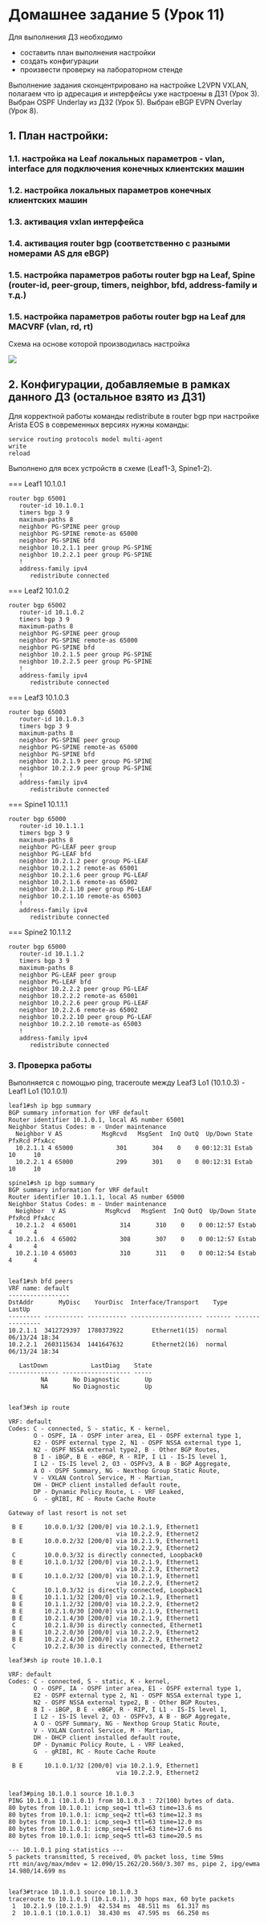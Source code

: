 # Домашнее задание 5 (Урок 11)

Для выполнения ДЗ необходимо
- составить план выполнения настройки
- создать конфигурации
- произвести проверку на лабораторном стенде

Выполнение задания сконцентрировано на настройке L2VPN VXLAN, полагаем что ip адресация и интерфейсы уже настроены в ДЗ1 (Урок 3).
Выбран OSPF Underlay из ДЗ2 (Урок 5).
Выбран eBGP EVPN Overlay (Урок 8).

## 1. План настройки:

### 1.1. настройка на Leaf локальных параметров - vlan, interface для подключения конечных клиентских машин
### 1.2. настройка локальных параметров конечных клиентских машин
### 1.3. активация vxlan интерфейса
### 1.4. активация router bgp (соответственно с разными номерами AS для eBGP)
### 1.5. настройка параметров работы router bgp на Leaf, Spine (router-id, peer-group, timers, neighbor, bfd, address-family и т.д.)
### 1.5. настройка параметров работы router bgp на Leaf для MACVRF (vlan, rd, rt)

Схема на основе которой производилась настройка

![](pictures/Topo.PNG)

## 2. Конфигурации, добавляемые в рамках данного ДЗ (остальное взято из ДЗ1)

Для корректной работы команды redistribute в router bgp при настройке Arista EOS в современных версиях нужны команды:

```
service routing protocols model multi-agent
write
reload
```

Выполнено для всех устройств в схеме (Leaf1-3, Spine1-2).

=== Leaf1 10.1.0.1

```
router bgp 65001
   router-id 10.1.0.1
   timers bgp 3 9
   maximum-paths 8
   neighbor PG-SPINE peer group
   neighbor PG-SPINE remote-as 65000
   neighbor PG-SPINE bfd
   neighbor 10.2.1.1 peer group PG-SPINE
   neighbor 10.2.2.1 peer group PG-SPINE
   !
   address-family ipv4
      redistribute connected
```

=== Leaf2 10.1.0.2

```
router bgp 65002
   router-id 10.1.0.2
   timers bgp 3 9
   maximum-paths 8
   neighbor PG-SPINE peer group
   neighbor PG-SPINE remote-as 65000
   neighbor PG-SPINE bfd
   neighbor 10.2.1.5 peer group PG-SPINE
   neighbor 10.2.2.5 peer group PG-SPINE
   !
   address-family ipv4
      redistribute connected
```

=== Leaf3 10.1.0.3

```
router bgp 65003
   router-id 10.1.0.3
   timers bgp 3 9
   maximum-paths 8
   neighbor PG-SPINE peer group
   neighbor PG-SPINE remote-as 65000
   neighbor PG-SPINE bfd
   neighbor 10.2.1.9 peer group PG-SPINE
   neighbor 10.2.2.9 peer group PG-SPINE
   !
   address-family ipv4
      redistribute connected
```

=== Spine1 10.1.1.1

```
router bgp 65000
   router-id 10.1.1.1
   timers bgp 3 9
   maximum-paths 8
   neighbor PG-LEAF peer group
   neighbor PG-LEAF bfd
   neighbor 10.2.1.2 peer group PG-LEAF
   neighbor 10.2.1.2 remote-as 65001
   neighbor 10.2.1.6 peer group PG-LEAF
   neighbor 10.2.1.6 remote-as 65002
   neighbor 10.2.1.10 peer group PG-LEAF
   neighbor 10.2.1.10 remote-as 65003
   !
   address-family ipv4
      redistribute connected
```

=== Spine2 10.1.1.2

```
router bgp 65000
   router-id 10.1.1.2
   timers bgp 3 9
   maximum-paths 8
   neighbor PG-LEAF peer group
   neighbor PG-LEAF bfd
   neighbor 10.2.2.2 peer group PG-LEAF
   neighbor 10.2.2.2 remote-as 65001
   neighbor 10.2.2.6 peer group PG-LEAF
   neighbor 10.2.2.6 remote-as 65002
   neighbor 10.2.2.10 peer group PG-LEAF
   neighbor 10.2.2.10 remote-as 65003
   !
   address-family ipv4
      redistribute connected
```

### 3. Проверка работы

Выполняется с помощью ping, traceroute между Leaf3 Lo1 (10.1.0.3) - Leaf1 Lo1 (10.1.0.1)

~~~
leaf1#sh ip bgp summary
BGP summary information for VRF default
Router identifier 10.1.0.1, local AS number 65001
Neighbor Status Codes: m - Under maintenance
  Neighbor V AS           MsgRcvd   MsgSent  InQ OutQ  Up/Down State   PfxRcd PfxAcc
  10.2.1.1 4 65000            301       304    0    0 00:12:31 Estab   10     10
  10.2.2.1 4 65000            299       301    0    0 00:12:31 Estab   10     10

spine1#sh ip bgp summary
BGP summary information for VRF default
Router identifier 10.1.1.1, local AS number 65000
Neighbor Status Codes: m - Under maintenance
  Neighbor  V AS           MsgRcvd   MsgSent  InQ OutQ  Up/Down State   PfxRcd PfxAcc
  10.2.1.2  4 65001            314       310    0    0 00:12:57 Estab   4      4
  10.2.1.6  4 65002            308       307    0    0 00:12:57 Estab   4      4
  10.2.1.10 4 65003            310       311    0    0 00:12:54 Estab   4      4


leaf1#sh bfd peers
VRF name: default
-----------------
DstAddr       MyDisc    YourDisc  Interface/Transport    Type           LastUp
--------- ----------- ----------- -------------------- ------- ----------------
10.2.1.1  3412729397  1780373922        Ethernet1(15)  normal   06/13/24 18:34
10.2.2.1  2603115634  1441647632        Ethernet2(16)  normal   06/13/24 18:34

   LastDown            LastDiag    State
-------------- ------------------- -----
         NA       No Diagnostic       Up
         NA       No Diagnostic       Up


leaf3#sh ip route

VRF: default
Codes: C - connected, S - static, K - kernel,
       O - OSPF, IA - OSPF inter area, E1 - OSPF external type 1,
       E2 - OSPF external type 2, N1 - OSPF NSSA external type 1,
       N2 - OSPF NSSA external type2, B - Other BGP Routes,
       B I - iBGP, B E - eBGP, R - RIP, I L1 - IS-IS level 1,
       I L2 - IS-IS level 2, O3 - OSPFv3, A B - BGP Aggregate,
       A O - OSPF Summary, NG - Nexthop Group Static Route,
       V - VXLAN Control Service, M - Martian,
       DH - DHCP client installed default route,
       DP - Dynamic Policy Route, L - VRF Leaked,
       G  - gRIBI, RC - Route Cache Route

Gateway of last resort is not set

 B E      10.0.0.1/32 [200/0] via 10.2.1.9, Ethernet1
                              via 10.2.2.9, Ethernet2
 B E      10.0.0.2/32 [200/0] via 10.2.1.9, Ethernet1
                              via 10.2.2.9, Ethernet2
 C        10.0.0.3/32 is directly connected, Loopback0
 B E      10.1.0.1/32 [200/0] via 10.2.1.9, Ethernet1
                              via 10.2.2.9, Ethernet2
 B E      10.1.0.2/32 [200/0] via 10.2.1.9, Ethernet1
                              via 10.2.2.9, Ethernet2
 C        10.1.0.3/32 is directly connected, Loopback1
 B E      10.1.1.1/32 [200/0] via 10.2.1.9, Ethernet1
 B E      10.1.1.2/32 [200/0] via 10.2.2.9, Ethernet2
 B E      10.2.1.0/30 [200/0] via 10.2.1.9, Ethernet1
 B E      10.2.1.4/30 [200/0] via 10.2.1.9, Ethernet1
 C        10.2.1.8/30 is directly connected, Ethernet1
 B E      10.2.2.0/30 [200/0] via 10.2.2.9, Ethernet2
 B E      10.2.2.4/30 [200/0] via 10.2.2.9, Ethernet2
 C        10.2.2.8/30 is directly connected, Ethernet2

leaf3#sh ip route 10.1.0.1

VRF: default
Codes: C - connected, S - static, K - kernel,
       O - OSPF, IA - OSPF inter area, E1 - OSPF external type 1,
       E2 - OSPF external type 2, N1 - OSPF NSSA external type 1,
       N2 - OSPF NSSA external type2, B - Other BGP Routes,
       B I - iBGP, B E - eBGP, R - RIP, I L1 - IS-IS level 1,
       I L2 - IS-IS level 2, O3 - OSPFv3, A B - BGP Aggregate,
       A O - OSPF Summary, NG - Nexthop Group Static Route,
       V - VXLAN Control Service, M - Martian,
       DH - DHCP client installed default route,
       DP - Dynamic Policy Route, L - VRF Leaked,
       G  - gRIBI, RC - Route Cache Route

 B E      10.1.0.1/32 [200/0] via 10.2.1.9, Ethernet1
                              via 10.2.2.9, Ethernet2


leaf3#ping 10.1.0.1 source 10.1.0.3
PING 10.1.0.1 (10.1.0.1) from 10.1.0.3 : 72(100) bytes of data.
80 bytes from 10.1.0.1: icmp_seq=1 ttl=63 time=13.6 ms
80 bytes from 10.1.0.1: icmp_seq=2 ttl=63 time=12.3 ms
80 bytes from 10.1.0.1: icmp_seq=3 ttl=63 time=12.0 ms
80 bytes from 10.1.0.1: icmp_seq=4 ttl=63 time=17.6 ms
80 bytes from 10.1.0.1: icmp_seq=5 ttl=63 time=20.5 ms

--- 10.1.0.1 ping statistics ---
5 packets transmitted, 5 received, 0% packet loss, time 59ms
rtt min/avg/max/mdev = 12.090/15.262/20.560/3.307 ms, pipe 2, ipg/ewma 14.980/14.699 ms


leaf3#trace 10.1.0.1 source 10.1.0.3
traceroute to 10.1.0.1 (10.1.0.1), 30 hops max, 60 byte packets
 1  10.2.1.9 (10.2.1.9)  42.534 ms  48.511 ms  61.317 ms
 2  10.1.0.1 (10.1.0.1)  38.430 ms  47.595 ms  66.250 ms
~~~
